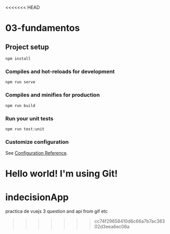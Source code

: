 <<<<<<< HEAD
# 03-fundamentos

## Project setup
```
npm install
```

### Compiles and hot-reloads for development
```
npm run serve
```

### Compiles and minifies for production
```
npm run build
```

### Run your unit tests
```
npm run test:unit
```

### Customize configuration
See [Configuration Reference](https://cli.vuejs.org/config/).


Hello world! I'm using Git!
=======
# indecisionApp
practica de vuejs 3 question and api from gif etc
>>>>>>> cc74f29658410d6c66a7b7ac38302d3eea6ec06a
